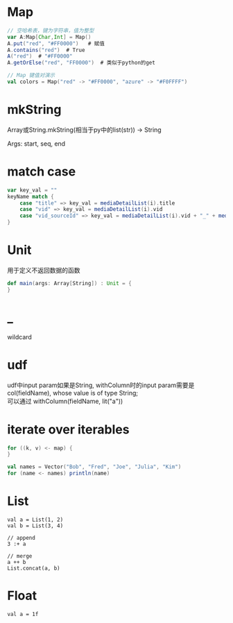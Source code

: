 # Map
```scala
// 空哈希表，键为字符串，值为整型
var A:Map[Char,Int] = Map()
A.put("red", "#FF0000")   # 赋值
A.contains("red")  # True
A("red")  # "#FF0000"
A.getOrElse("red", "FF0000")  # 类似于python的get

// Map 键值对演示
val colors = Map("red" -> "#FF0000", "azure" -> "#F0FFFF")
```


# mkString

Array或String.mkString(相当于py中的list(str)) -> String

Args: start, seq, end

# match case

```scala
var key_val = ""
keyName match {
    case "title" => key_val = mediaDetailList(i).title
    case "vid" => key_val = mediaDetailList(i).vid
    case "vid_sourceId" => key_val = mediaDetailList(i).vid + "_" + mediaDetailList(i).sourceId
}
```

# Unit
用于定义不返回数据的函数 
```scala
def main(args: Array[String]) : Unit = { 
} 
```


# _
wildcard



# udf
udf中input param如果是String, withColumn时的input param需要是col(fieldName), whose value is of type String;  
可以通过 withColumn(fieldName, lit("a"))

# iterate over iterables

```scala
for ((k, v) <- map) {
}

val names = Vector("Bob", "Fred", "Joe", "Julia", "Kim")
for (name <- names) println(name)
```

# List
```
val a = List(1, 2)
val b = List(3, 4)

// append
3 :+ a  

// merge
a ++ b
List.concat(a, b)
```

# Float

```
val a = 1f
```

